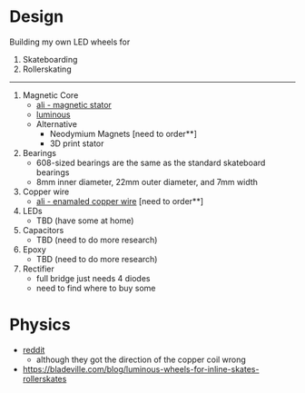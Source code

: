 # Design

Building my own LED wheels for 

1. Skateboarding
2. Rollerskating

---

1. Magnetic Core
    - [ali - magnetic stator](https://www.aliexpress.us/item/3256808166063611.html?gatewayAdapt=glo2usa)
    - [luminous](https://usa.luminouswheels.com/search?filter.v.price.gte&filter.v.price.lte&sort_by=relevance&type=product&options[prefix]=last&q=Magnet%20Spacer%20)
    - Alternative
        - Neodymium Magnets [need to order**]
        - 3D print stator
2. Bearings
    - 608-sized bearings are the same as the standard skateboard bearings
    - 8mm inner diameter, 22mm outer diameter, and 7mm width
3. Copper wire 
    - [ali - enamaled copper wire](https://www.aliexpress.us/item/3256805363144332.html?mp=1&pdp_npi=5%40dis!USD!USD%202.46!USD%202.46!!!!!%402101d9ef17441009454528813ea1fa!12000033498140700!ct!US!2624340281!!1!0&gatewayAdapt=glo2usa) [need to order**]
4. LEDs
    - TBD (have some at home)
5. Capacitors
    - TBD (need to do more research)
6. Epoxy
    - TBD (need to do more research)
7.  Rectifier 
    - full bridge just needs 4 diodes
    - need to find where to buy some

# Physics

- [reddit](https://www.reddit.com/r/rollerblading/comments/he1guy/comment/fvpj688/?context=3&utm_source=share&utm_medium=web3x&utm_name=web3xcss&utm_term=1&utm_content=share_button)
    - although they got the direction of the copper coil wrong
- https://bladeville.com/blog/luminous-wheels-for-inline-skates-rollerskates